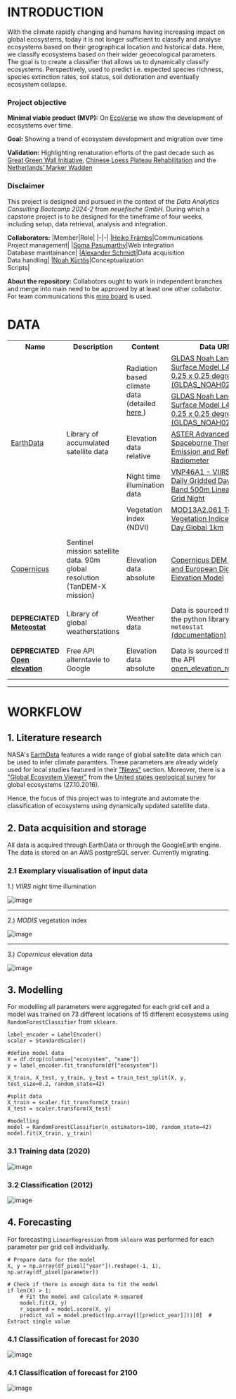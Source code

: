 # __INTRODUCTION__

With the climate rapidly changing and humans having increasing impact on global ecosystems, today it is not longer sufficient to classify and analyse ecosystems based on their geographical location and historical data. Here, we classify ecosystems based on their wider geoecological parameters. The goal is to create a classifier that allows us to dynamically classify ecosystems. Perspectively, used to predict i.e. expected species richness, species extinction rates, soil status, soil detioration and eventually ecosystem collapse. <br>

### Project objective

**Minimal viable product (MVP):** On [EcoVerse](link.to.website) we show the development of ecosystems over time.

**Goal:** Showing a trend of ecosystem development and migration over time

**Validation:** Highlighting renaturation efforts of the past decade such as [Great Green Wall Initiative](https://www.unccd.int/our-work/ggwi), [Chinese Loess Plateau Rehabilitation](https://sustainabledevelopment.un.org/content/dsd/dsd_aofw_mg/mg_success_stories/csd8/SARD-16.htm) and the [Netherlands’ Marker Wadden](https://www.ecoshape.org/en/cases/marker-wadden/)



### Disclaimer

This project is designed and pursued in the context of the *Data Analytics Consulting Bootcamp 2024-2* from *neuefische GmbH*. During which a capstone project is to be designed for the timeframe of four weeks, including setup, data retrieval, analysis and integration.

**Collaborators:** 
|Member|Role|
|-|-|
|[Heiko Främbs](https://github.com/HeikoFrae)|Communications <br> Project management|
|[Soma	Pasumarthy](https://github.com/pasumaso/pasumaso)|Web integration <br> Database maintainance|
|[Alexander Schmidt](https://github.com/aschmidtphil/aschmidtphil)|Data acquisition <br> Data handling|
|[Noah Kürtös](https://github.com/NoahKuertoes)|Conceptualization <br> Scripts|

**About the repository:** Collabotors ought to work in independent branches and merge into main need to be approved by at least one other collabotor. For team communications this [miro board](https://miro.com/app/board/uXjVLRd7MDI=/?share_link_id=695364651737) is used.

# __DATA__

<table>
  <tr>
    <th>Name</th>
    <th>Description</th>
    <th>Content</th>
    <th>Data URL</th>
    <th>Notes</th>
  </tr>
  <tr>
    <td rowspan="5"><a href="https://www.earthdata.nasa.gov/">EarthData</a></td>
    <td rowspan="5">Library of accumulated satellite data</td>
    <td rowspan ="2">Radiation based climate data (detailed <a href=https://hydro1.gesdisc.eosdis.nasa.gov/data/GLDAS/GLDAS_NOAH025_M.2.1/doc/README_GLDAS2.pdf>here </a>)</td>
    <td><a href="https://disc.gsfc.nasa.gov/datasets/GLDAS_NOAH025_M_2.1/summary">GLDAS Noah Land Surface Model L4 monthly 0.25 x 0.25 degree V2.1 (GLDAS_NOAH025_M)</a></td>
    <td>From 2000-2024</td>
  </tr>
  <tr>
    <td><a href="https://disc.gsfc.nasa.gov/datasets/GLDAS_NOAH025_M_2.0/summary">GLDAS Noah Land Surface Model L4 monthly 0.25 x 0.25 degree V2.0 (GLDAS_NOAH025_M)</a></td>
    <td>From 1948-2014</td>
  </tr>
  <td>Elevation data relative </td>
  <td><a href=https://asterweb.jpl.nasa.gov/gdem.asp>ASTER Advanced Spaceborne Thermal Emission and Reflection Radiometer </a></td>
  <td>From 2009 as <code>.geotif<code> </td>
  </tr>
  <td> Night time illumination data</td>
  <td><a href=https://ladsweb.modaps.eosdis.nasa.gov/missions-and-measurements/products/VNP46A1/>VNP46A1 - VIIRS/NPP Daily Gridded Day Night Band 500m Linear Lat Lon Grid Night </a></td>
  <td>From 2012 onward as <code>.geotif<code> <br> <a href=https://ladsweb.modaps.eosdis.nasa.gov/api/v2/content/archives/Document%20Archive/Science%20Data%20Product%20Documentation/VIIRS_Black_Marble_UG_v1.3_Sep_2022.pdf> Black marble </td>
  </tr>
  <td> Vegetation index (NDVI)</td>
  <td><a href=https://developers.google.com/earth-engine/datasets/catalog/MODIS_061_MOD13A2>MOD13A2.061 Terra Vegetation Indices 16-Day Global 1km  </a></td>
  <td>Earth engine snippets as <code>.geotif<code>  </td>
  </tr>
  <tr>
    <td><a href=https://dashboard.dataspace.copernicus.eu> Copernicus </a></td>
    <td>Sentinel mission satellite data. 90m global resolution (TanDEM-X mission)</td>
    <td>Elevation data absolute </td>
    <td><a href=https://dataspace.copernicus.eu/explore-data/data-collections/copernicus-contributing-missions/collections-description/COP-DEM> Copernicus DEM - Global and European Digital Elevation Model  </a></td>
    <td>Mission: from 2011-2015.<br> Data availble: from 2019-2026 <br> Earth engine snippets as <code>.geotif<code></td>
  </tr>
  <tr>
    <td> <b>DEPRECIATED<b> <br> <a href="https://www.meteostat.net/">Meteostat</a></td>
    <td>Library of global weatherstations</td>
    <td> Weather data </td>
    <td>Data is sourced through the python library <code>meteostat</code> <a href=https://meteostat.net/en/blog/analyze-historical-weather-data-python>(documentation)</a></td>
    <td>Representation bias towards EU and NA</td>
  </tr>
    <tr>
    <td> <b>DEPRECIATED<b> <br> <a href="https://open-elevation.com/">Open elevation</a></td>
    <td>Free API alterntavie to Google</td>
    <td> Elevation data absolute </td>
    <td>Data is sourced through the API <a href="scripts/open_elevation_request.py">open_elevation_request.py</a> </td>
    <td>Open elevation data doesn't feature data from <code>lat > 60°<code> </td>
  </tr>
</table>

---

# __WORKFLOW__

## 1. Literature research

NASA's [EarthData](https://www.earthdata.nasa.gov/) features a wide range of global satellite data which can be used to infer climate paramters. These parameters are already widely used for local studies featured in their ["News"](https://www.earthdata.nasa.gov/news) section. Moreover, there is a ["Global Ecosystem Viewer"](https://rmgsc.cr.usgs.gov/ecosystems/dataviewer.shtml) from the [United states geological survey](https://www.usgs.gov/) for global ecosystems (27.10.2016). 

Hence, the focus of this project was to integrate and automate the classification of ecosystems using dynamically updated satellite data.

## 2. Data acquisition and storage

All data is acquired through EarthData or through the GoogleEarth engine. The data is stored on an AWS postgreSQL server. Currently migrating. 

### 2.1 Exemplary visualisation of input data

1.) *VIIRS* night time illumination

![image](https://github.com/user-attachments/assets/64901a8b-13ee-469e-b9b4-165d236c13b9)

---

2.) *MODIS* vegetation index 

![image](https://github.com/user-attachments/assets/362c6f73-69bc-4bfa-9429-436374585388)

---

3.) *Copernicus* elevation data

![image](https://github.com/user-attachments/assets/7b5c0f56-360c-40e2-9351-8c0866b568ea)


## 3. Modelling 

For modelling all parameters were aggregated for each grid cell and a model was trained on 73 different locations of 15 different ecosystems using `RandomForestClassifier` from `sklearn`.

```
label_encoder = LabelEncoder()
scaler = StandardScaler()

#define model data
X = df.drop(columns=["ecosystem", "name"])
y = label_encoder.fit_transform(df["ecosystem"])

X_train, X_test, y_train, y_test = train_test_split(X, y, test_size=0.2, random_state=42)

#split data
X_train = scaler.fit_transform(X_train)
X_test = scaler.transform(X_test)

#modelling
model = RandomForestClassifier(n_estimators=100, random_state=42)
model.fit(X_train, y_train)
```

### 3.1 Training data (2020)

![image](https://github.com/user-attachments/assets/9a3f938b-aac0-4050-a140-53f5cf34da81)

### 3.2 Classification (2012)

![image](https://github.com/user-attachments/assets/94658c5a-c612-4de1-8781-79424dd4cd11)


## 4. Forecasting

For forecasting `LinearRegression` from `sklearn` was performed for each parameter per grid cell individually.

```
# Prepare data for the model
X, y = np.array(df_pixel["year"]).reshape(-1, 1), np.array(df_pixel[parameter])

# Check if there is enough data to fit the model
if len(X) > 1:
    # Fit the model and calculate R-squared
    model.fit(X, y)
    r_squared = model.score(X, y)
    predict_val = model.predict(np.array([[predict_year]]))[0]  # Extract single value
```

### 4.1 Classification of forecast for 2030

![image](https://github.com/user-attachments/assets/e46a7b0a-475c-4b60-b6ca-9a0816167f44)

### 4.1 Classification of forecast for 2100

![image](https://github.com/user-attachments/assets/4613cb37-1e20-4aad-bb41-f755159b70fd)





